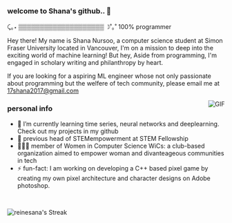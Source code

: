 ### welcome to Shana's github.. 👾

⤹｡⋆ ▒▒▒▒▒▒▒▒▒▒▒▒▒▒▒▒▒▒▒▒ ☽˚｡˚ 100% programmer
<br />

Hey there! My name is Shana Nursoo, a computer science student at Simon Fraser University located in Vancouver, I'm on a mission to deep into the exciting world of machine learning! But hey, Aside from programming, I'm engaged in scholary writing and philanthropy by heart. 

If you are looking for a aspiring ML engineer whose not only passionate about programming but the welfere of tech community, please email me at 17shana2017@gmail.com

 <img align="right" alt="GIF" src="https://media.giphy.com/media/v1.Y2lkPTc5MGI3NjExbDE1aDJod3U1eWJyaG54OXFsZXNlcXd0b3hzbTZvOW9vamZ5cjd3OSZlcD12MV9pbnRlcm5hbF9naWZfYnlfaWQmY3Q9Zw/lkceXNDw4Agryfrwz8/giphy.gif" />

<h3>personal info</h3>

- 🌱 I’m currently learning time series, neural networks and deeplearning. Check out my projects in my github
- 👯 previous head of STEMempowerment at STEM Fellowship
- 👨🏽‍💻  member of Women in Computer Science WiCs: a club-based organization aimed to empower woman and divanteageous communities in tech
- ⚡️ fun-fact: I am working on developing a C++ based pixel game by creating my own pixel architecture and character designs on Adobe photoshop.

<br />

![reinesana's Streak](https://github-readme-streak-stats.herokuapp.com/?user=reinesana&theme=radical&hide_border=false)


<!---
reinesana/reinesana is a ✨ special ✨ repository because its `README.md` (this file) appears on your GitHub profile.
You can click the Preview link to take a look at your changes.
--->
